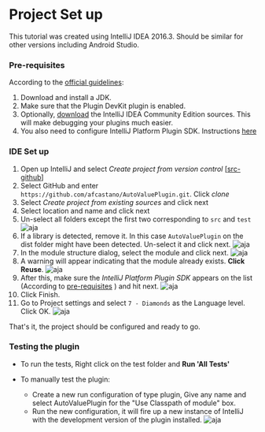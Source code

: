 # Project Set up
This tutorial was created using IntelliJ IDEA 2016.3. Should be similar for other versions including Android Studio.

### Pre-requisites
According to the [official guidelines](https://www.jetbrains.com/help/idea/2016.3/plugin-development-guidelines.html#d1348165e8):

1. Download and install a JDK.
2. Make sure that the Plugin DevKit plugin is enabled.
3. Optionally, [download](http://www.jetbrains.org/display/IJOS/Download) the IntelliJ IDEA Community Edition sources. This will make debugging your plugins much easier.
4. You also need to configure IntelliJ Platform Plugin SDK. Instructions [here](https://www.jetbrains.com/help/idea/2016.3/configuring-intellij-platform-plugin-sdk.html)

### IDE Set up

1. Open up IntelliJ and select *Create project from version control*
[[src-github]]
2. Select GitHub and enter `https://github.com/afcastano/AutoValuePlugin.git`. Click *clone*
3. Select *Create project from existing sources* and click next
4. Select location and name and click next
5. Un-select all folders except the first two corresponding to `src` and `test`
![aja][module-folders]
6. If a library is detected, remove it. In this case `AutoValuePlugin` on the dist folder might have been detected. Un-select it and click next.
![aja][Library]
7. In the module structure dialog, select the module and click next.
![aja][DefaultModule]
8. A warning will appear indicating that the module already exists. **Click Reuse**.
![aja][UseExisting]
9. After this, make sure the *IntelliJ Platform Plugin SDK* appears on the list (According to [pre-requisites](#pre-requisites) ) and hit next.
![aja][ConfigureSDK]
10. Click Finish.
11. Go to Project settings and select `7 - Diamonds` as the Language level. Click OK.
![aja][Java7]

That's it, the project should be configured and ready to go.

### Testing the plugin
- To run the tests, Right click on the test folder and **Run 'All Tests'**

- To manually test the plugin:
  * Create a new run configuration of type plugin, Give any name and select AutoValuePlugin for the "Use Classpath of module" box.
  * Run the new configuration, it will fire up a new instance of IntelliJ with the development version of the plugin installed.
![aja][Run]

[src-github]:(https://github.com/afcastano/AutoValuePlugin/tree/master/docs/img/GitHub.png)
[module-folders]:(https://github.com/afcastano/AutoValuePlugin/tree/master/docs/img/ModuleFolders.png)
[Library]:(https://github.com/afcastano/AutoValuePlugin/tree/master/docs/img/Library.png)
[DefaultModule]:(https://github.com/afcastano/AutoValuePlugin/tree/master/docs/img/DefaultModule.png)
[UseExisting]:(https://github.com/afcastano/AutoValuePlugin/tree/master/docs/img/UseExisting.png)
[ConfigureSDK]:(https://github.com/afcastano/AutoValuePlugin/tree/master/docs/img/ConfigureSDK.png)
[Java7]:(https://github.com/afcastano/AutoValuePlugin/tree/master/docs/img/Java7.png)
[Run]:(https://github.com/afcastano/AutoValuePlugin/tree/master/docs/img/Run.png)
